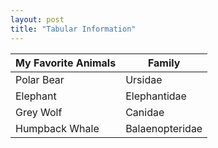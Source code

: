 ```yaml
---
layout: post
title: "Tabular Information"
--- 
```


| My Favorite Animals      |  Family |
| ----------- | ----------- |
| Polar Bear| Ursidae |
| Elephant  | 	Elephantidae |
| Grey Wolf | Canidae |
| Humpback Whale | Balaenopteridae |
